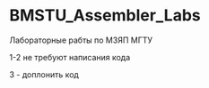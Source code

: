 # BMSTU_Assembler_Labs

Лабораторные рабты по МЗЯП МГТУ 

1-2 не требуют написания кода

3 - доплонить код 
